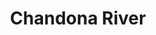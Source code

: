 ---
title: "Chandona River"
title_bn: "চন্দনা নদী"
description: "Padma river at Pangsha upazila(Rajbari) is the origin place of this river. Then it flows through Gopalganj and Faridpur before falling into Modhumoti river."
---